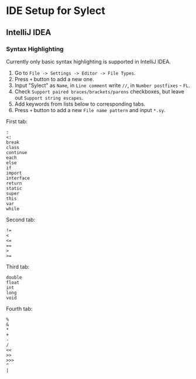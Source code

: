 # IDE Setup for Sylect

## IntelliJ IDEA

### Syntax Highlighting

Currently only basic syntax highlighting is supported in IntelliJ IDEA.

1. Go to `File -> Settings -> Editor -> File Types`.
2. Press `+` button to add a new one.
3. Input "Sylect" as `Name`, in `Line comment` write `//`, in `Number postfixes` - `FL`.
4. Check `Support paired braces/brackets/parens` checkboxes, but leave out `Support string escapes`.
5. Add keywords from lists below to corresponding tabs.
6. Press `+` button to add a new `File name pattern` and input `*.sy`.

First tab:

```
:
<:
break
class
continue
each
else
if
import
interface
return
static
super
this
var
while
```

Second tab:

```
!=
<
<=
==
>
>=
```

Third tab:

```
double
float
int
long
void
```

Fourth tab:

```
%
&
*
+
-
/
<<
>>
>>>
^
|
```
